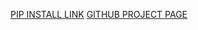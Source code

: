 [PIP INSTALL LINK](https://pypi.org/project/youtube-downloader/#modal-close)
[GITHUB PROJECT PAGE](https://github.com/blooser/youtube-downloader)